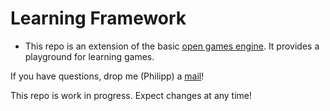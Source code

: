 # Learning Framework

* This repo is an extension of the basic [open games engine](https://github.com/philipp-zahn/open-games-hs). It provides a playground for learning games.

If you have questions, drop me (Philipp) a [mail](mailto:philipp.zahn@unisg.ch)!

This repo is work in progress. Expect changes at any time!

